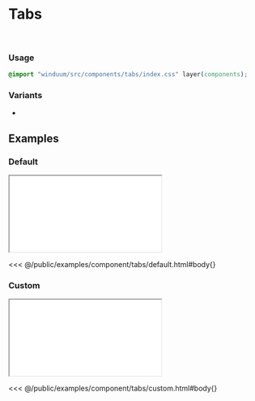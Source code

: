 # Tabs
<br>
<ViewSourceGh href="https://github.com/winduum/winduum/blob/main/src/components/tabs" />

### Usage

```css
@import "winduum/src/components/tabs/index.css" layer(components);
```

### Variants
* <LinkGh name="default" path="components/tabs" />

## Examples

### Default

<iframe onload="this.style.visibility = 'visible';" src="/examples/component/tabs/default.html"></iframe>

<<< @/public/examples/component/tabs/default.html#body{}

### Custom

<iframe onload="this.style.visibility = 'visible';" src="/examples/component/tabs/custom.html"></iframe>

<<< @/public/examples/component/tabs/custom.html#body{}
